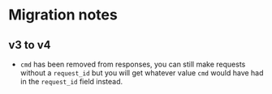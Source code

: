 # Migration notes

## v3 to v4

- `cmd` has been removed from responses, you can still make requests without a `request_id` but you will get whatever value `cmd` would have had in the `request_id` field instead.
